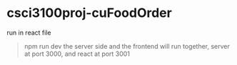 # csci3100proj-cuFoodOrder
run in react file
> npm run dev 
the server side and the frontend will run together, server at port 3000, and react at port 3001
